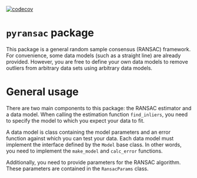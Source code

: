 [![codecov](https://codecov.io/gh/MeelonUsk/pyransac/branch/master/graph/badge.svg)](https://codecov.io/gh/MeelonUsk/pyransac)

# `pyransac` package
This package is a general random sample consensus (RANSAC) framework. For
convenience, some data models (such as a straight line) are already provided.
However, you are free to define your own data models to remove outliers from
arbitrary data sets using arbitrary data models.

# General usage
There are two main components to this package: the RANSAC estimator and a
data model. When calling the estimation function `find_inliers`, you need to
specify the model to which you expect your data to fit.

A data model is class containing the model parameters and an error function 
against which you can test your data. Each data model must implement the
interface defined by the `Model` base class. In other words, you need to
implement the `make_model` and `calc_error` functions.

Additionally, you need to provide parameters for the RANSAC algorithm. These 
parameters are contained in the `RansacParams` class.